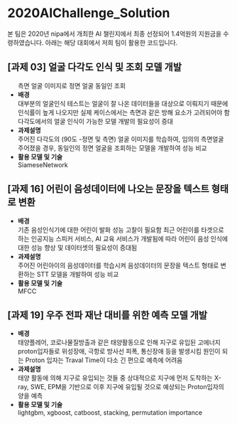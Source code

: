# 2020AIChallenge_Solution
본 팀은 2020년 nipa에서 개최한 AI 챌린지에서 최종 선정되어 1.4억원의 지원금을 수령하였습니다.
아래는 해당 대회에서 저희 팀이 활용한 코드입니다.

<h2>[과제 03] 얼굴 다각도 인식 및 조회 모델 개발</h2>
<ul>
    측면 얼굴 이미지로 정면 얼굴 동일인 조회
  <li><strong>배경</strong></li>
    대부분의 얼굴인식 테스트는 얼굴이 잘 나온 데이터들을 대상으로 이뤄지기 때문에 인식률이 높게 나오지만 실제 케이스에서는 측면과 같은 방해 요소가 고려되어야 함
    다각도에서의 얼굴 인식이 가능한 모델 개발의 필요성이 증대
  <li><strong>과제설명</strong></li>
    주어진 다각도의 (90도 -정면 및 측면) 얼굴 이미지를 학습하여, 임의의 측면얼굴 주어졌을 경우, 동일인의 정면 얼굴을 조회하는 모델을 개발하여 성능 비교
  <li><strong>활용 모델 및 기술</strong></li>
    SiameseNetwork
</ul>

<h2>[과제 16]  어린이 음성데이터에 나오는 문장을 텍스트 형태로 변환</h2>
<ul>
  <li><strong>배경</strong></li>
    기존 음성인식기에 대한 어린이 발화 성능 고찰이 필요함
    최근 어린이를 타겟으로 하는 인공지능 스피커 서비스, AI 교육 서비스가 개발됨에 따라 어린이 음성 인식에 대한 성능 향상 및 데이터셋의 필요성이 증대됨
  <li><strong>과제설명</strong></li>
    주어진 어린아이의 음성데이터를 학습시켜 음성데이터의 문장을 텍스트 형태로 변환하는 STT 모델을 개발하여 성능 비교
  <li><strong>활용 모델 및 기술</strong></li>
    MFCC
</ul>

<h2>[과제 19] 우주 전파 재난 대비를 위한 예측 모델 개발</h2>
<ul>
  <li><strong>배경</strong></li>
    태양플레어, 코로나물질방출과 같은 태양활동으로 인해 지구로 유입된 고에너지 proton입자들로 위성장애, 극항로 방사선 피폭, 통신장애 등을 발생시킴
    원인이 되는 Proton 입자는 Traval Time이 다소 긴 편으로 예측에 어려움
  <li><strong>과제설명</strong></li>
    태양 활동에 의해 지구로 유입되는 것들 중 상대적으로 지구에 먼저 도착하는 X-ray, SWE, EPM을 기반으로 이후 지구에 유입될 것으로 예상되는 Proton입자의 양을 예측
  <li><strong>활용 모델 및 기술</strong></li>
    lightgbm, xgboost, catboost, stacking, permutation importance
</ul>
